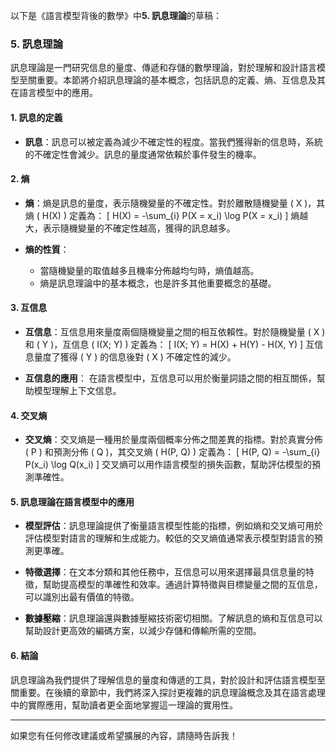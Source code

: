 以下是《語言模型背後的數學》中**5. 訊息理論**的草稿：

### 5. 訊息理論

訊息理論是一門研究信息的量度、傳遞和存儲的數學理論，對於理解和設計語言模型至關重要。本節將介紹訊息理論的基本概念，包括訊息的定義、熵、互信息及其在語言模型中的應用。

#### 1. 訊息的定義

- **訊息**：訊息可以被定義為減少不確定性的程度。當我們獲得新的信息時，系統的不確定性會減少。訊息的量度通常依賴於事件發生的機率。

#### 2. 熵

- **熵**：熵是訊息的量度，表示隨機變量的不確定性。對於離散隨機變量 \( X \)，其熵 \( H(X) \) 定義為：
  \[
  H(X) = -\sum_{i} P(X = x_i) \log P(X = x_i)
  \]
  熵越大，表示隨機變量的不確定性越高，獲得的訊息越多。

- **熵的性質**：
  - 當隨機變量的取值越多且機率分佈越均勻時，熵值越高。
  - 熵是訊息理論中的基本概念，也是許多其他重要概念的基礎。

#### 3. 互信息

- **互信息**：互信息用來量度兩個隨機變量之間的相互依賴性。對於隨機變量 \( X \) 和 \( Y \)，互信息 \( I(X; Y) \) 定義為：
  \[
  I(X; Y) = H(X) + H(Y) - H(X, Y)
  \]
  互信息量度了獲得 \( Y \) 的信息後對 \( X \) 不確定性的減少。

- **互信息的應用**：
  在語言模型中，互信息可以用於衡量詞語之間的相互關係，幫助模型理解上下文信息。

#### 4. 交叉熵

- **交叉熵**：交叉熵是一種用於量度兩個概率分佈之間差異的指標。對於真實分佈 \( P \) 和預測分佈 \( Q \)，其交叉熵 \( H(P, Q) \) 定義為：
  \[
  H(P, Q) = -\sum_{i} P(x_i) \log Q(x_i)
  \]
  交叉熵可以用作語言模型的損失函數，幫助評估模型的預測準確性。

#### 5. 訊息理論在語言模型中的應用

- **模型評估**：訊息理論提供了衡量語言模型性能的指標，例如熵和交叉熵可用於評估模型對語言的理解和生成能力。較低的交叉熵值通常表示模型對語言的預測更準確。

- **特徵選擇**：在文本分類和其他任務中，互信息可以用來選擇最具信息量的特徵，幫助提高模型的準確性和效率。通過計算特徵與目標變量之間的互信息，可以識別出最有價值的特徵。

- **數據壓縮**：訊息理論還與數據壓縮技術密切相關。了解訊息的熵和互信息可以幫助設計更高效的編碼方案，以減少存儲和傳輸所需的空間。

#### 6. 結論

訊息理論為我們提供了理解信息的量度和傳遞的工具，對於設計和評估語言模型至關重要。在後續的章節中，我們將深入探討更複雜的訊息理論概念及其在語言處理中的實際應用，幫助讀者更全面地掌握這一理論的實用性。

---

如果您有任何修改建議或希望擴展的內容，請隨時告訴我！